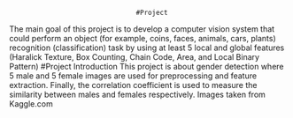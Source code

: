                                     #Project

The main goal of this project is to develop a computer vision system that could perform
an object (for example, coins, faces, animals, cars, plants) recognition (classification)
task by using at least 5 local and global features (Haralick Texture, Box Counting,
Chain Code, Area, and Local Binary Pattern)
                                  #Project Introduction
This project is about gender detection where 5 male and 5 female images are used for preprocessing
and feature extraction. Finally, the correlation coefficient is used to measure the similarity between
males and females respectively.
Images taken from Kaggle.com

